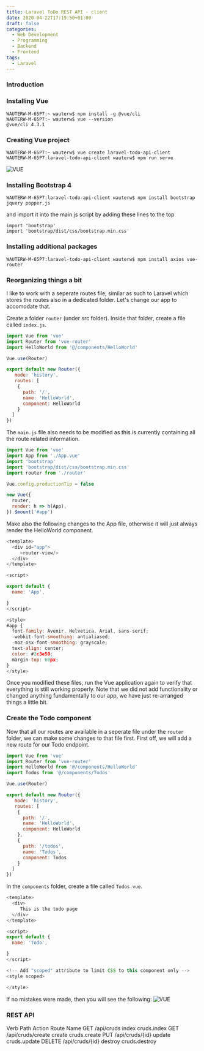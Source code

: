 ```yaml
---
title: Laravel ToDo REST API - client
date: 2020-04-22T17:19:50+01:00
draft: false
categories:
  - Web Development
  - Programming
  - Backend
  - Frontend
tags:
  - Laravel
---
```


### Introduction

### Installing Vue

```
WAUTERW-M-65P7:~ wauterw$ npm install -g @vue/cli
WAUTERW-M-65P7:~ wauterw$ vue --version
@vue/cli 4.3.1
```

### Creating Vue project

```
WAUTERW-M-65P7:~ wauterw$ vue create laravel-todo-api-client
WAUTERW-M-65P7:laravel-todo-api-client wauterw$ npm run serve
```
![VUE](/images/2020-04-22-1.png)

### Installing Bootstrap 4

```
WAUTERW-M-65P7:laravel-todo-api-client wauterw$ npm install bootstrap jquery popper.js
```
and import it into the main.js script by adding these lines to the top

```
import 'bootstrap'
import 'bootstrap/dist/css/bootstrap.min.css'
```

### Installing additional packages

```
WAUTERW-M-65P7:laravel-todo-api-client wauterw$ npm install axios vue-router
```


### Reorganizing things a bit

I like to work with a seperate routes file, similar as such to Laravel which stores the routes also in a dedicated folder. Let's change our app to accomodate that.

Create a folder `router` (under src folder). Inside that folder, create a file called `index.js`.

```javascript
import Vue from 'vue'
import Router from 'vue-router'
import HelloWorld from '@/components/HelloWorld'

Vue.use(Router)

export default new Router({
   mode: 'history',
   routes: [
    {
      path: '/',
      name: 'HelloWorld',
      component: HelloWorld
    }
  ]
})
```
The `main.js` file also needs to be modified as this is currently containing all the route related information.

```javascript
import Vue from 'vue'
import App from './App.vue'
import 'bootstrap'
import 'bootstrap/dist/css/bootstrap.min.css'
import router from './router'

Vue.config.productionTip = false

new Vue({
  router,
  render: h => h(App),
}).$mount('#app')
```
Make also the following changes to the App file, otherwise it will just always render the HelloWorld component.
```javascript
<template>
  <div id="app">
     <router-view/>
  </div>
</template>

<script>

export default {
  name: 'App',

}
</script>

<style>
#app {
  font-family: Avenir, Helvetica, Arial, sans-serif;
  -webkit-font-smoothing: antialiased;
  -moz-osx-font-smoothing: grayscale;
  text-align: center;
  color: #2c3e50;
  margin-top: 60px;
}
</style>

```
Once you modified these files, run the Vue application again to verify that everything is still working properly. Note that we did not add functionality or changed anything fundamentally to our app, we have just re-arranged things a little bit.

### Create the Todo component
Now that all our routes are available in a seperate file under the `router` folder, we can make some changes to that file first. First off, we will add a new route for our Todo endpoint.

```javascript
import Vue from 'vue'
import Router from 'vue-router'
import HelloWorld from '@/components/HelloWorld'
import Todos from '@/components/Todos'

Vue.use(Router)

export default new Router({
   mode: 'history',
   routes: [
    {
      path: '/',
      name: 'HelloWorld',
      component: HelloWorld
    },
    {
      path: '/todos',
      name: 'Todos',
      component: Todos
    }
  ]
})
```
In the `components` folder, create a file called `Todos.vue`.

```javascript
<template>
  <div>
     This is the todo page
  </div>
</template>

<script>
export default {
  name: 'Todo',

}
</script>

<!-- Add "scoped" attribute to limit CSS to this component only -->
<style scoped>

</style>

```
If no mistakes were made, then you will see the following:
![VUE](/images/2020-04-22-1.png)


### REST API

Verb	   Path	                  Action	      Route Name
GET	   /api/cruds	            index	         cruds.index
GET	   /api/cruds/create	      create	      cruds.create
PUT	   /api/cruds/{id}	      update	      cruds.update
DELETE	/api/cruds/{id}	      destroy	      cruds.destroy





